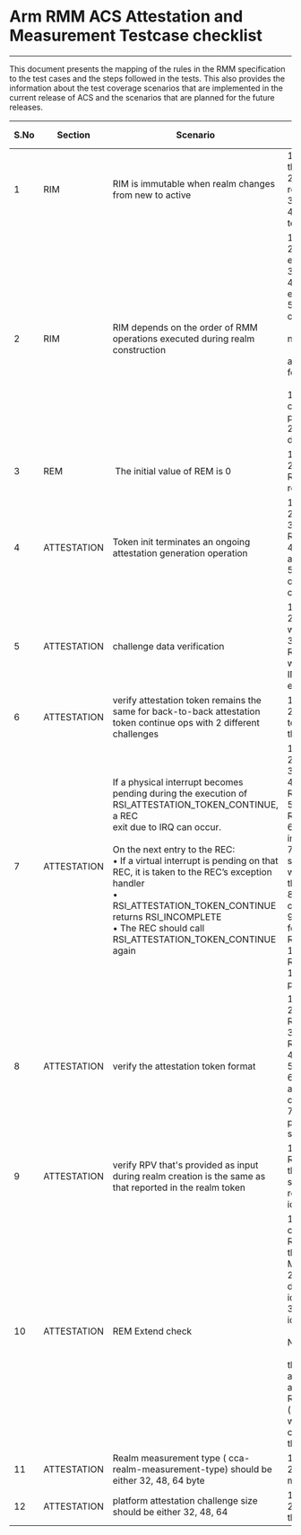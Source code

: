 # Arm RMM ACS Attestation and Measurement Testcase checklist
-------------------------------------------------------------------

This document presents the mapping of the rules in the RMM specification to the
test cases and the steps followed in the tests. This also provides the information
about the test coverage scenarios that are implemented in the current release of
ACS and the scenarios that are planned for the future releases.


| S.No | Section     | Scenario                                                                                                                                                                                                                                                                                                                                                                                         | Test Steps                                                                                                                                                                                                                                                                                                                                                                                                                                                                                                                                                                                                                                 | Validated By ACS |
| ---- | ----------- | ------------------------------------------------------------------------------------------------------------------------------------------------------------------------------------------------------------------------------------------------------------------------------------------------------------------------------------------------------------------------------------------------ | ------------------------------------------------------------------------------------------------------------------------------------------------------------------------------------------------------------------------------------------------------------------------------------------------------------------------------------------------------------------------------------------------------------------------------------------------------------------------------------------------------------------------------------------------------------------------------------------------------------------------------------------ | ---------------- |
| 1    | RIM         | RIM is immutable when realm changes from new to active                                                                                                                                                                                                                                                                                                                                           | 1\. get the RIM after the realm g1. get the RIM after the realm got activated<br>2\. add and destroy the granules to the realm<br>3\. try getting the RIM <br>4\. both should be equal or else the test failsot activated                                                                                                                                                                                                                                                                                                                                                                                                                  | No               |
| 2    | RIM         | RIM depends on the order of RMM operations executed during realm construction                                                                                                                                                                                                                                                                                                                    | 1\. construct realm A with as follows<br>2\. rd, rtt, ripas init, data create with exact image size<br>3\. destroy the realm A<br>4\. repeat step 1 with 1/2 data granule extra before activating the realm<br>5\. both RIM should be different, otherwise, the test fails<br><br>note:-<br><br>another variant of this scenario is as follows.<br><br>1\. create realm with different creation configurations like IPA size and protected ipa contents, <br>2\. observe the RIM and RIM should be different, otherwise test case fails                                                                                                    | No               |
| 3    | REM         |  The initial value of REM is 0                                                                                                                                                                                                                                                                                                                                                                   | 1\. activate realm<br>2\. content of RSI_MEASUREMENT_READ should return 0, otherwise, test fails                                                                                                                                                                                                                                                                                                                                                                                                                                                                                                                                           | No               |
| 4    | ATTESTATION | Token init terminates an ongoing attestation generation operation                                                                                                                                                                                                                                                                                                                                | 1\. activate realm<br>2\. call RSI_ATTESTATION_TOKEN_INIT<br>3\. call RSI_ATTESTATION_TOKEN_CONTINUE<br>4\. call RSI_ATTESTATION_TOKEN_INIT again<br>5\. check the challenge to verify the ongoing token generation has been canceled                                                                                                                                                                                                                                                                                                                                                                                                      | No               |
| 5    | ATTESTATION | challenge data verification                                                                                                                                                                                                                                                                                                                                                                      | 1\. activate realm<br>2\. call RSI_ATTESTATION_TOKEN_INIT with buffer pointer 1<br>3\. call RSI_ATTESTATION_TOKEN_CONTINUE with a buffer pointer different from INIT and check the returns error, if no error then the test fails                                                                                                                                                                                                                                                                                                                                                                                                          | No               |
| 6    | ATTESTATION | verify attestation token remains the same for back-to-back attestation token continue ops with 2 different challenges                                                                                                                                                                                                                                                                            | 1\. Activate realm<br>2\. two back-to-back attestation tokens should result in the same, if not then the test fails                                                                                                                                                                                                                                                                                                                                                                                                                                                                                                                        | No               |
| 7    | ATTESTATION | If a physical interrupt becomes pending during the execution of RSI_ATTESTATION_TOKEN_CONTINUE, a REC<br>exit due to IRQ can occur.<br><br>On the next entry to the REC:<br>• If a virtual interrupt is pending on that REC, it is taken to the REC’s exception handler<br>• RSI_ATTESTATION_TOKEN_CONTINUE returns RSI_INCOMPLETE<br>• The REC should call RSI_ATTESTATION_TOKEN_CONTINUE again | 1\. activate  realm<br>2\. program watchdog on the realm<br>3\. start watchdog<br>4\. call RSI_ATTESTATION_TOKEN_INIT <br>5\. call call RSI_ATTESTATION_TOKEN_CONTINUE<br>6\. make sure that the watchdog interrupt fires <br>7\. check rec exit due to IRQ at host side and host  issues the rec enter with GIC register set for RMM to inject the virtual interrupt<br>8\. check the realm exception handler called for the interrupt<br>9\. check RSI_INCOMPLETE received for the call RSI_ATTESTATION_TOKEN_CONTINUE<br>10\. re-issue the call RSI_ATTESTATION_TOKEN_CONTINUE<br>11\. all above passes then the test passes else fails | No               |
| 8    | ATTESTATION | verify the attestation token format                                                                                                                                                                                                                                                                                                                                                              | 1\. activate realm<br>2\. call RSI_ATTESTATION_TOKEN_INIT <br>3\. call call RSI_ATTESTATION_TOKEN_CONTINUE<br>4\. check the token size within 4KB<br>5\. decode the CBOR-encoded token<br>6\. check the realm token public key and platform token challenge correlation.<br>7\. verify the mandatory realm and platform token formats and claims are satisfied                                                                                                                                                                                                                                                                             | No               |
| 9    | ATTESTATION | verify RPV that's provided as input during realm creation is the same as that reported in the realm token                                                                                                                                                                                                                                                                                        | 1\.  create two realms with different RPVs and verify the RPVs reported in the realm token correspond to the supplied input values and that the realm token barring this field must be identical (?)                                                                                                                                                                                                                                                                                                                                                                                                                                       | No               |
| 10   | ATTESTATION | REM Extend check                                                                                                                                                                                                                                                                                                                                                                                 | 1\. start with an initial RIM. Add known content through RSI_MEASUREMENT_EXTEND. Read the REM value through MEASUREMENT_READ.<br>2\. Repeat the above step for a different REM (different index) with identical content.<br>3\. Verify REM in [1] and [2] are identical.<br><br>Note:-<br><br>the algo to calculate REM is architected. If yes, in each of the above steps, we can read computed REM and calculate expected REM (need a related library like SHA 512 or whatever is architected algo to compute expected hash) and compare them.                                                                                           | No               |
| 11   | ATTESTATION | Realm measurement type ( cca-realm-measurement-type) should be either 32, 48, 64 byte                                                                                                                                                                                                                                                                                                            | 1\. activate realm<br>2\. get the measurement and check the measurement type size as mentioned                                                                                                                                                                                                                                                                                                                                                                                                                                                                                                                                             | No               |
| 12   | ATTESTATION | platform attestation challenge size should be either 32, 48, 64                                                                                                                                                                                                                                                                                                                                  | 1\. activate realm<br>2\. get the attestation token  and check the size as mentioned                                                                                                                                                                                                                                                                                                                                                                                                                                                                                                                                                       | No               |

